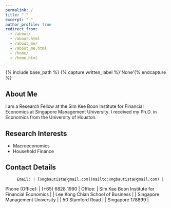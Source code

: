 ```yaml
---
permalink: /
title: " "
excerpt: " "
author_profile: true
redirect_from: 
  - /about/
  - /about.html
  - /about_me/
  - /about_me.html
  - /home/
  - /home.html
---
```


{% include base_path %}
{% capture written_label %}'None'{% endcapture %}

## About Me

I am a Research Fellow at the Sim Kee Boon Institute for Financial Economics at Singapore Management University. I received my Ph.D. in 
Economics from the University of Houston.

## Research Interests
* Macroeconomics
* Household Finance

## Contact Details
		 Email: | [xmgbautista@gmail.com](mailto:xmgbautista@gmail.com) |
Phone (Office): | (+65) 6828 1990 |
		Office: | Sim Kee Boon Institute for Financial Economics |
				| Lee Kong Chian School of Business |
				| Singapore Management University |
				| 50 Stamford Road |
				| Singapore 178899 |